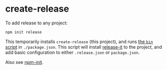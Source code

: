 # create-release

To add release to any project:

```
npm init release
```

This temporarily installs `create-release` (this project), and runs [the `bin` script](./index.js) in
`./package.json`. This script will install [release-it](https://github.com/stepsec/release) to the project, and
add basic configuration to either `.release.json` or `package.json`.

Also see [npm-init](https://docs.npmjs.com/cli/init).
